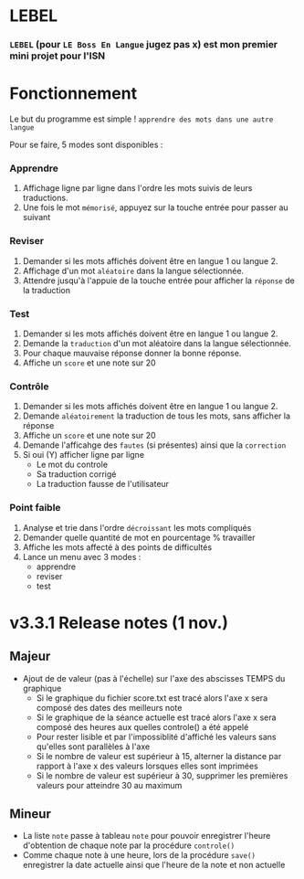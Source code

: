 # LEBEL
### ``LEBEL`` (pour ``LE Boss En Langue`` jugez pas x) est mon premier mini projet pour l'ISN 

# Fonctionnement
Le but du programme est simple ! ``apprendre des mots dans une autre langue``

Pour se faire, 5 modes sont disponibles : 
### Apprendre
  1. Affichage ligne par ligne dans l'ordre les mots suivis de leurs traductions.
  2. Une fois le mot ``mémorisé``, appuyez sur la touche entrée pour passer au suivant
### Reviser
  1. Demander si les mots affichés doivent être en langue 1 ou langue 2.
  2. Affichage d'un mot ``aléatoire`` dans la langue sélectionnée. 
  3. Attendre jusqu'à l'appuie de la touche entrée pour afficher la ``réponse`` de la traduction 
### Test
  1. Demander si les mots affichés doivent être en langue 1 ou langue 2.
  2. Demande la ``traduction`` d'un mot aléatoire dans la langue sélectionnée.
  3. Pour chaque mauvaise réponse donner la bonne réponse.
  4. Affiche un ``score`` et une note sur 20
### Contrôle
  1. Demander si les mots affichés doivent être en langue 1 ou langue 2. 
  2. Demande ``aléatoirement`` la traduction de tous les mots, sans afficher la réponse
  3. Affiche un ``score`` et une note sur 20
  4. Demande l'afficahge des ``fautes`` (si présentes) ainsi que la ``correction``
  5. Si oui (Y) afficher ligne par ligne
     - Le mot du controle
     - Sa traduction corrigé
     - La traduction fausse de l'utilisateur
### Point faible
  1. Analyse et trie dans l'ordre ``décroissant`` les mots compliqués
  2. Demander quelle quantité de mot en pourcentage % travailler
  3. Affiche les mots affecté à des points de difficultés
  4. Lance un menu avec 3 modes : 
     - apprendre
     - reviser
     - test
        
# v3.3.1 Release notes (1 nov.)
## Majeur
  - Ajout de de valeur (pas à l'échelle) sur l'axe des abscisses TEMPS du graphique
     - Si le graphique du fichier score.txt est tracé alors l'axe x sera composé des dates des meilleurs note
     - Si le graphique de la séance actuelle est tracé alors l'axe x sera composé des heures aux quelles controle() a été appelé
     - Pour rester lisible et par l'impossiblité d'affiché les valeurs sans qu'elles sont parallèles à l'axe 
     - Si le nombre de valeur est supérieur à 15, alterner la distance par rapport à l'axe x des valeurs lorsques elles sont imprimées
     - Si le nombre de valeur est supérieur à 30, supprimer les premières valeurs pour atteindre 30 au maximum
## Mineur
  - La liste ``note`` passe à tableau ``note`` pour pouvoir enregistrer l'heure d'obtention de chaque note par la procédure ``controle()``
  - Comme chaque note à une heure, lors de la procédure ``save()`` enregistrer la date actuelle ainsi que l'heure de la note et non actuelle
